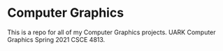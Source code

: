 # Computer Graphics
This is a repo for all of my Computer Graphics projects. UARK Computer Graphics Spring 2021 CSCE 4813.
